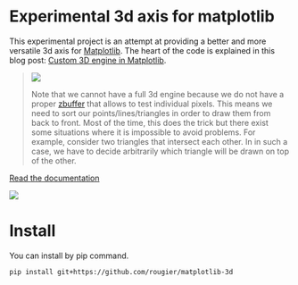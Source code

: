 # Experimental 3d axis for matplotlib

This experimental project is an attempt at providing a better and more
versatile 3d axis for [Matplotlib](https://matplotlib.org). The heart of the
code is explained in this blog post: [Custom 3D engine in
Matplotlib](https://matplotlib.org/matplotblog/posts/custom-3d-engine/).

> <img src="https://img.shields.io/badge/-_Warning-orange.svg?style=flat-square"/>
> 
> Note that we cannot have a full 3d engine because we do not have a proper
> [zbuffer](https://en.wikipedia.org/wiki/Z-buffering) that allows to test
> individual pixels. This means we need to sort our points/lines/triangles in
> order to draw them from back to front. Most of the time, this does the trick
> but there exist some situations where it is impossible to avoid
> problems. For example, consider two triangles that intersect each other. In
> in such a case, we have to decide arbitrarily which triangle will be drawn on
> top of the other.

[Read the documentation](doc/README.md)

![](doc/bunnies.png)

# Install

You can install by pip command.

`pip install git+https://github.com/rougier/matplotlib-3d`
